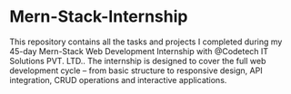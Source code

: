 # Mern-Stack-Internship
This repository contains all the tasks and projects I completed during my 45-day Mern-Stack Web Development Internship with  @Codetech IT Solutions PVT. LTD.. The internship is designed to cover the full web development cycle – from basic structure to responsive design, API integration, CRUD operations and interactive applications.
